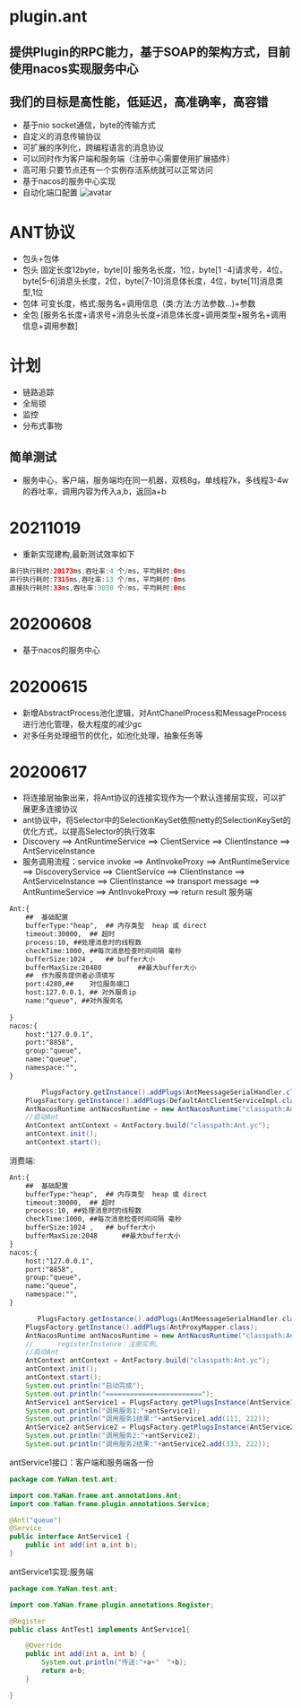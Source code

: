 # plugin.ant
## 提供Plugin的RPC能力，基于SOAP的架构方式，目前使用nacos实现服务中心
## 我们的目标是高性能，低延迟，高准确率，高容错
* 基于nio socket通信，byte的传输方式
* 自定义的消息传输协议
* 可扩展的序列化，跨编程语言的消息协议
* 可以同时作为客户端和服务端（注册中心需要使用扩展插件）
* 高可用:只要节点还有一个实例存活系统就可以正常访问
* 基于nacos的服务中心实现
* 自动化端口配置
![avatar](https://ufomedia.oss-cn-beijing.aliyuncs.com/ant.png)
# ANT协议
 * 包头+包体
 * 包头 固定长度12byte，byte[0] 服务名长度，1位，byte[1 -4]请求号，4位，byte[5-6]消息头长度，2位，byte[7-10]消息体长度，4位，byte[11]消息类型,1位
 * 包体 可变长度，格式:服务名+调用信息（类:方法:方法参数...)+参数
 * 全包 [服务名长度+请求号+消息头长度+消息体长度+调用类型+服务名+调用信息+调用参数]
# 计划
* 链路追踪
* 全局锁
* 监控
* 分布式事物
## 简单测试
* 服务中心，客户端，服务端均在同一机器，双核8g，单线程7k，多线程3-4w的吞吐率，调用内容为传入a,b，返回a+b

# 20211019
* 重新实现建构,最新测试效率如下
```java
串行执行耗时:20173ms,吞吐率:4 个/ms，平均耗时:0ms
并行执行耗时:7315ms,吞吐率:13 个/ms，平均耗时:0ms
直接执行耗时:33ms,吞吐率:3030 个/ms，平均耗时:0ms
```
# 20200608
* 基于nacos的服务中心
# 20200615
* 新增AbstractProcess池化逻辑，对AntChanelProcess和MessageProcess进行池化管理，极大程度的减少gc
* 对多任务处理细节的优化，如池化处理，抽象任务等
# 20200617
* 将连接层抽象出来，将Ant协议的连接实现作为一个默认连接层实现，可以扩展更多连接协议
* ant协议中，将Selector中的SelectionKeySet依照netty的SelectionKeySet的优化方式，以提高Selector的执行效率
* Discovery ==> AntRuntimeService ==> ClientService ==> ClientInstance ==> AntServiceInstance
* 服务调用流程：service invoke ==> AntInvokeProxy ==> AntRuntimeService ==> DiscoveryService ==> ClientService ==> ClientInstance ==> AntServiceInstance ==> ClientInstance ==> transport message ==> AntRuntimeService ==> AntInvokeProxy ==> return result
服务端
```xml
Ant:{ 
	##	基础配置
	bufferType:"heap",	## 内存类型  heap 或 direct
	timeout:30000,  ## 超时
	process:10,	##处理消息时的线程数
	checkTime:1000,	##每次消息检查时间间隔 毫秒
	bufferSize:1024	,	## buffer大小
	bufferMaxSize:20480 		##最大buffer大小
	##	作为服务提供者必须填写
	port:4280,##	对位服务端口
	host:127.0.0.1,	## 对外服务ip
	name:"queue", ##对外服务名
	
}
nacos:{
	host:"127.0.0.1",
	port:"8858",
	group:"queue",
	name:"queue",
	namespace:"",
}
```
```java
        PlugsFactory.getInstance().addPlugs(AntMeessageSerialHandler.class);//消息序列化
	PlugsFactory.getInstance().addPlugs(DefaultAntClientServiceImpl.class);
	AntNacosRuntime antNacosRuntime = new AntNacosRuntime("classpath:Ant.yc");
	//启动Ant
	AntContext antContext = AntFactory.build("classpath:Ant.yc");
	antContext.init();
	antContext.start();
```
消费端:
```xml
Ant:{ 
	##	基础配置
	bufferType:"heap",	## 内存类型  heap 或 direct
	timeout:30000,  ## 超时
	process:10,	##处理消息时的线程数
	checkTime:1000,	##每次消息检查时间间隔 毫秒
	bufferSize:1024	,	## buffer大小
	bufferMaxSize:2048 		##最大buffer大小
}
nacos:{
	host:"127.0.0.1",
	port:"8858",
	group:"queue",
	name:"queue",
	namespace:"",
}
```
```java
       PlugsFactory.getInstance().addPlugs(AntMeessageSerialHandler.class);
	PlugsFactory.getInstance().addPlugs(AntProxyMapper.class);
	AntNacosRuntime antNacosRuntime = new AntNacosRuntime("classpath:Ant.yc");
	//		registerInstance：注册实例。
	//启动Ant
	AntContext antContext = AntFactory.build("classpath:Ant.yc");
	antContext.init();
	antContext.start();
	System.out.println("启动完成");
	System.out.println("========================");
	AntService1 antService1 = PlugsFactory.getPlugsInstance(AntService1.class);
	System.out.println("调用服务1:"+antService1);
	System.out.println("调用服务1结果:"+antService1.add(111, 222));
	AntService2 antService2 = PlugsFactory.getPlugsInstance(AntService2.class);
	System.out.println("调用服务2:"+antService2);
	System.out.println("调用服务2结果:"+antService2.add(333, 222));

```
antService1接口：客户端和服务端各一份
```java
package com.YaNan.test.ant;

import com.YaNan.frame.ant.annotations.Ant;
import com.YaNan.frame.plugin.annotations.Service;

@Ant("queue")
@Service
public interface AntService1 {
	public int add(int a,int b);
}
```
antService1实现:服务端
```java
package com.YaNan.test.ant;

import com.YaNan.frame.plugin.annotations.Register;

@Register
public class AntTest1 implements AntService1{

	@Override
	public int add(int a, int b) {
		System.out.println("传送:"+a+"  "+b);
		return a+b;
	}

}

```
